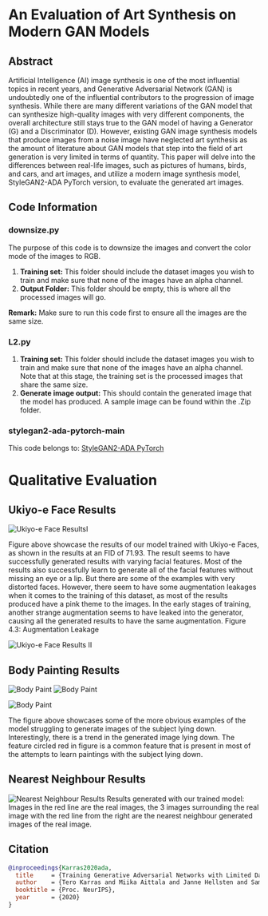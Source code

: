 # An Evaluation of Art Synthesis on Modern GAN Models

## Abstract
Artificial Intelligence (AI) image synthesis is one of the most influential topics in recent years, and Generative Adversarial Network (GAN) is undoubtedly one of the influential contributors to the progression of image synthesis. While there are many different variations of the GAN model that can synthesize high-quality images with very different components, the overall architecture still stays true to the GAN model of having a Generator (G) and a Discriminator (D). However, existing GAN image synthesis models that produce images from a noise image have neglected art synthesis as the amount of literature about GAN models that step into the field of art generation is very limited in terms of quantity. This paper will delve into the differences between real-life images, such as pictures of humans, birds, and cars, and art images, and utilize a modern image synthesis model, StyleGAN2-ADA PyTorch version, to evaluate the generated art images.

## Code Information

### downsize.py
The purpose of this code is to downsize the images and convert the color mode of the images to RGB.

1. **Training set:** This folder should include the dataset images you wish to train and make sure that none of the images have an alpha channel.
2. **Output Folder:** This folder should be empty, this is where all the processed images will go.

**Remark:** Make sure to run this code first to ensure all the images are the same size.

### L2.py
1. **Training set:** This folder should include the dataset images you wish to train and make sure that none of the images have an alpha channel. Note that at this stage, the training set is the processed images that share the same size.
2. **Generate image output:** This should contain the generated image that the model has produced. A sample image can be found within the .Zip folder.

### stylegan2-ada-pytorch-main
This code belongs to: [StyleGAN2-ADA PyTorch](https://github.com/NVlabs/stylegan2-ada-pytorch)


# Qualitative Evaluation

## Ukiyo-e Face Results
![Ukiyo-e Face ResultsI](Ukei.png)

Figure above showcase the results of our model trained with Ukiyo-e Faces, as shown in the
results at an FID of 71.93. The result seems to have successfully generated results with varying
facial features. Most of the results also successfully learn to generate all of the facial features
without missing an eye or a lip. But there are some of the examples with very distorted faces.
However, there seem to have some augmentation leakages when it comes to the training of
this dataset, as most of the results produced have a pink theme to the images. In the early
stages of training, another strange augmentation seems to have leaked into the generator,
causing all the generated results to have the same augmentation.
Figure 4.3: Augmentation Leakage


![Ukiyo-e Face Results II](nu/uki_res1.png)



## Body Painting Results
![Body Paint](nu/BadRes.png)
![Body Paint](nu/nures.png)


![Body Paint](nu/Trend.png)

The figure above showcases some of the more obvious examples of the model struggling to generate images of the subject lying down. Interestingly, there is a trend in the generated image lying down. The feature circled red in figure is a common feature that is present in most of the attempts to learn paintings with the subject lying down. 




## Nearest Neighbour Results
![Nearest Neighbour Results](nu/KNN.png)
Results generated with our trained model: Images in the red line are the real images, the 3 images surrounding the real image with the red line from the right are the nearest neighbour generated images of the real image.

## Citation
```bibtex
@inproceedings{Karras2020ada,
  title     = {Training Generative Adversarial Networks with Limited Data},
  author    = {Tero Karras and Miika Aittala and Janne Hellsten and Samuli Laine and Jaakko Lehtinen and Timo Aila},
  booktitle = {Proc. NeurIPS},
  year      = {2020}
}
